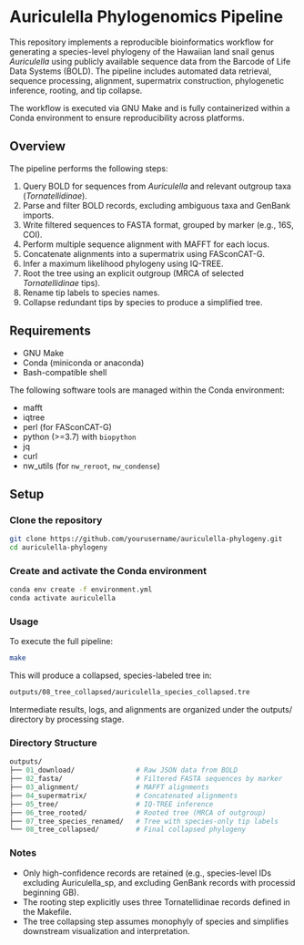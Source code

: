 # Auriculella Phylogenomics Pipeline

This repository implements a reproducible bioinformatics workflow for generating a species-level phylogeny of the Hawaiian land snail genus *Auriculella* using publicly available sequence data from the Barcode of Life Data Systems (BOLD). The pipeline includes automated data retrieval, sequence processing, alignment, supermatrix construction, phylogenetic inference, rooting, and tip collapse.

The workflow is executed via GNU Make and is fully containerized within a Conda environment to ensure reproducibility across platforms.

## Overview

The pipeline performs the following steps:

1. Query BOLD for sequences from *Auriculella* and relevant outgroup taxa (*Tornatellidinae*).
2. Parse and filter BOLD records, excluding ambiguous taxa and GenBank imports.
3. Write filtered sequences to FASTA format, grouped by marker (e.g., 16S, COI).
4. Perform multiple sequence alignment with MAFFT for each locus.
5. Concatenate alignments into a supermatrix using FASconCAT-G.
6. Infer a maximum likelihood phylogeny using IQ-TREE.
7. Root the tree using an explicit outgroup (MRCA of selected *Tornatellidinae* tips).
8. Rename tip labels to species names.
9. Collapse redundant tips by species to produce a simplified tree.

## Requirements

- GNU Make
- Conda (miniconda or anaconda)
- Bash-compatible shell

The following software tools are managed within the Conda environment:

- mafft
- iqtree
- perl (for FASconCAT-G)
- python (>=3.7) with `biopython`
- jq
- curl
- nw_utils (for `nw_reroot`, `nw_condense`)

## Setup

### Clone the repository

```bash
git clone https://github.com/yourusername/auriculella-phylogeny.git
cd auriculella-phylogeny
```

### Create and activate the Conda environment
```bash
conda env create -f environment.yml
conda activate auriculella
```

### Usage
To execute the full pipeline:

```bash
make
```

This will produce a collapsed, species-labeled tree in:

```bash
outputs/08_tree_collapsed/auriculella_species_collapsed.tre
```

Intermediate results, logs, and alignments are organized under the outputs/ directory by processing stage.

### Directory Structure
```graphql
outputs/
├── 01_download/               # Raw JSON data from BOLD
├── 02_fasta/                  # Filtered FASTA sequences by marker
├── 03_alignment/              # MAFFT alignments
├── 04_supermatrix/            # Concatenated alignments
├── 05_tree/                   # IQ-TREE inference
├── 06_tree_rooted/            # Rooted tree (MRCA of outgroup)
├── 07_tree_species_renamed/   # Tree with species-only tip labels
└── 08_tree_collapsed/         # Final collapsed phylogeny
```

### Notes
* Only high-confidence records are retained (e.g., species-level IDs excluding Auriculella_sp, and excluding GenBank records with processid beginning GB).
* The rooting step explicitly uses three Tornatellidinae records defined in the Makefile.
* The tree collapsing step assumes monophyly of species and simplifies downstream visualization and interpretation.
